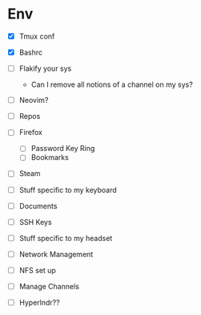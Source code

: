 # Env

* [X] Tmux conf
* [X] Bashrc
* [ ] Flakify your sys
    * Can I remove all notions of a channel on my sys?
* [ ] Neovim?
* [ ] Repos
* [ ] Firefox
    * [ ] Password Key Ring
    * [ ] Bookmarks
* [ ] Steam

* [ ] Stuff specific to my keyboard
* [ ] Documents
* [ ] SSH Keys
* [ ] Stuff specific to my headset
* [ ] Network Management
* [ ] NFS set up
* [ ] Manage Channels
* [ ] Hyperlndr??